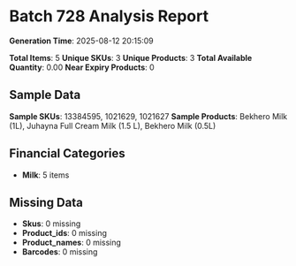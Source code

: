# Batch 728 Analysis Report

**Generation Time**: 2025-08-12 20:15:09

**Total Items**: 5
**Unique SKUs**: 3
**Unique Products**: 3
**Total Available Quantity**: 0.00
**Near Expiry Products**: 0

## Sample Data
**Sample SKUs**: 13384595, 1021629, 1021627
**Sample Products**: Bekhero Milk (1L), Juhayna Full Cream Milk (1.5 L), Bekhero Milk (0.5L)

## Financial Categories
- **Milk**: 5 items

## Missing Data
- **Skus**: 0 missing
- **Product_ids**: 0 missing
- **Product_names**: 0 missing
- **Barcodes**: 0 missing
